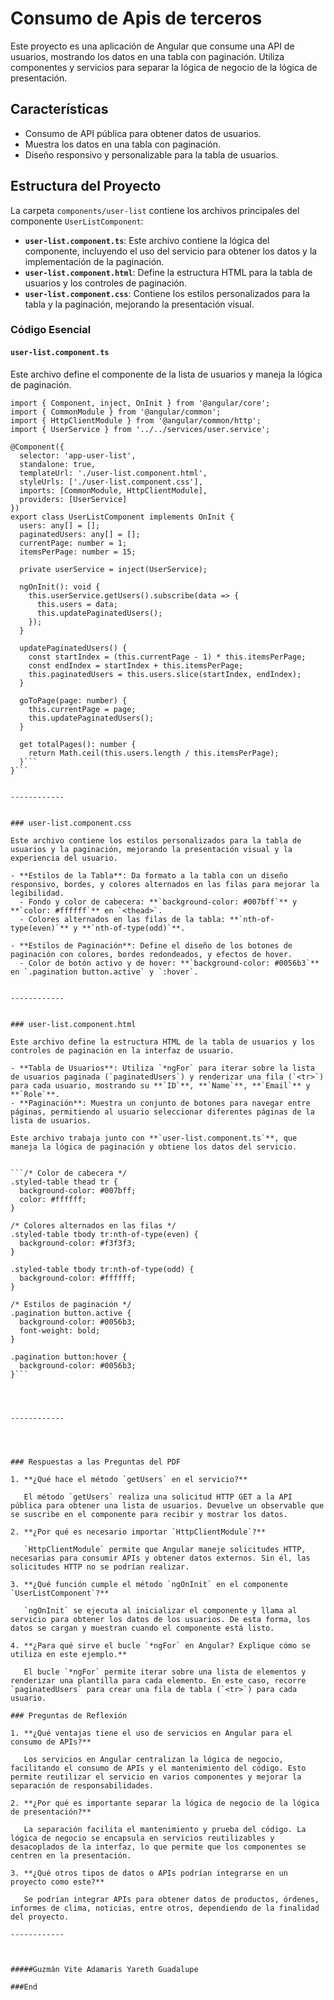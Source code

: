 # Consumo de Apis de terceros

Este proyecto es una aplicación de Angular que consume una API de usuarios, mostrando los datos en una tabla con paginación. Utiliza componentes y servicios para separar la lógica de negocio de la lógica de presentación.

## Características

- Consumo de API pública para obtener datos de usuarios.
- Muestra los datos en una tabla con paginación.
- Diseño responsivo y personalizable para la tabla de usuarios.

## Estructura del Proyecto

La carpeta `components/user-list` contiene los archivos principales del componente `UserListComponent`:

- **`user-list.component.ts`**: Este archivo contiene la lógica del componente, incluyendo el uso del servicio para obtener los datos y la implementación de la paginación.
- **`user-list.component.html`**: Define la estructura HTML para la tabla de usuarios y los controles de paginación.
- **`user-list.component.css`**: Contiene los estilos personalizados para la tabla y la paginación, mejorando la presentación visual.

### Código Esencial

#### `user-list.component.ts`

Este archivo define el componente de la lista de usuarios y maneja la lógica de paginación.

```
import { Component, inject, OnInit } from '@angular/core';
import { CommonModule } from '@angular/common';
import { HttpClientModule } from '@angular/common/http';
import { UserService } from '../../services/user.service';

@Component({
  selector: 'app-user-list',
  standalone: true,
  templateUrl: './user-list.component.html',
  styleUrls: ['./user-list.component.css'],
  imports: [CommonModule, HttpClientModule],
  providers: [UserService]
})
export class UserListComponent implements OnInit {
  users: any[] = [];
  paginatedUsers: any[] = [];
  currentPage: number = 1;
  itemsPerPage: number = 15;

  private userService = inject(UserService);

  ngOnInit(): void {
    this.userService.getUsers().subscribe(data => {
      this.users = data;
      this.updatePaginatedUsers();
    });
  }

  updatePaginatedUsers() {
    const startIndex = (this.currentPage - 1) * this.itemsPerPage;
    const endIndex = startIndex + this.itemsPerPage;
    this.paginatedUsers = this.users.slice(startIndex, endIndex);
  }

  goToPage(page: number) {
    this.currentPage = page;
    this.updatePaginatedUsers();
  }

  get totalPages(): number {
    return Math.ceil(this.users.length / this.itemsPerPage);
  }```
}```


------------


### user-list.component.css

Este archivo contiene los estilos personalizados para la tabla de usuarios y la paginación, mejorando la presentación visual y la experiencia del usuario.

- **Estilos de la Tabla**: Da formato a la tabla con un diseño responsivo, bordes, y colores alternados en las filas para mejorar la legibilidad.
  - Fondo y color de cabecera: **`background-color: #007bff`** y **`color: #ffffff`** en `<thead>`.
  - Colores alternados en las filas de la tabla: **`nth-of-type(even)`** y **`nth-of-type(odd)`**.

- **Estilos de Paginación**: Define el diseño de los botones de paginación con colores, bordes redondeados, y efectos de hover.
  - Color de botón activo y de hover: **`background-color: #0056b3`** en `.pagination button.active` y `:hover`.


------------


### user-list.component.html

Este archivo define la estructura HTML de la tabla de usuarios y los controles de paginación en la interfaz de usuario.

- **Tabla de Usuarios**: Utiliza `*ngFor` para iterar sobre la lista de usuarios paginada (`paginatedUsers`) y renderizar una fila (`<tr>`) para cada usuario, mostrando su **`ID`**, **`Name`**, **`Email`** y **`Role`**.
- **Paginación**: Muestra un conjunto de botones para navegar entre páginas, permitiendo al usuario seleccionar diferentes páginas de la lista de usuarios.

Este archivo trabaja junto con **`user-list.component.ts`**, que maneja la lógica de paginación y obtiene los datos del servicio.


```/* Color de cabecera */
.styled-table thead tr {
  background-color: #007bff;
  color: #ffffff;
}

/* Colores alternados en las filas */
.styled-table tbody tr:nth-of-type(even) {
  background-color: #f3f3f3;
}

.styled-table tbody tr:nth-of-type(odd) {
  background-color: #ffffff;
}

/* Estilos de paginación */
.pagination button.active {
  background-color: #0056b3;
  font-weight: bold;
}

.pagination button:hover {
  background-color: #0056b3;
}```




------------




### Respuestas a las Preguntas del PDF

1. **¿Qué hace el método `getUsers` en el servicio?**

   El método `getUsers` realiza una solicitud HTTP GET a la API pública para obtener una lista de usuarios. Devuelve un observable que se suscribe en el componente para recibir y mostrar los datos.

2. **¿Por qué es necesario importar `HttpClientModule`?**

   `HttpClientModule` permite que Angular maneje solicitudes HTTP, necesarias para consumir APIs y obtener datos externos. Sin él, las solicitudes HTTP no se podrían realizar.

3. **¿Qué función cumple el método `ngOnInit` en el componente `UserListComponent`?**

   `ngOnInit` se ejecuta al inicializar el componente y llama al servicio para obtener los datos de los usuarios. De esta forma, los datos se cargan y muestran cuando el componente está listo.

4. **¿Para qué sirve el bucle `*ngFor` en Angular? Explique cómo se utiliza en este ejemplo.**

   El bucle `*ngFor` permite iterar sobre una lista de elementos y renderizar una plantilla para cada elemento. En este caso, recorre `paginatedUsers` para crear una fila de tabla (`<tr>`) para cada usuario. 

### Preguntas de Reflexión

1. **¿Qué ventajas tiene el uso de servicios en Angular para el consumo de APIs?**

   Los servicios en Angular centralizan la lógica de negocio, facilitando el consumo de APIs y el mantenimiento del código. Esto permite reutilizar el servicio en varios componentes y mejorar la separación de responsabilidades.

2. **¿Por qué es importante separar la lógica de negocio de la lógica de presentación?**

   La separación facilita el mantenimiento y prueba del código. La lógica de negocio se encapsula en servicios reutilizables y desacoplados de la interfaz, lo que permite que los componentes se centren en la presentación.

3. **¿Qué otros tipos de datos o APIs podrían integrarse en un proyecto como este?**

   Se podrían integrar APIs para obtener datos de productos, órdenes, informes de clima, noticias, entre otros, dependiendo de la finalidad del proyecto.

------------



#####Guzmán Vite Adamaris Yareth Guadalupe

###End
